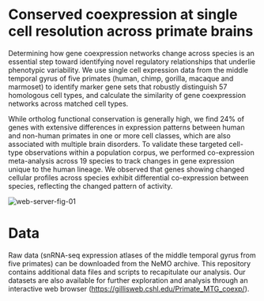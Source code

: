 # Conserved coexpression at single cell resolution across primate brains

Determining how gene coexpression networks change across species is an essential step toward identifying novel regulatory relationships that underlie phenotypic variability. We use single cell expression data from the middle temporal gyrus of five primates (human, chimp, gorilla, macaque and marmoset) to identify marker gene sets that robustly distinguish 57 homologous cell types, and calculate the similarity of gene coexpression networks across matched cell types.

While ortholog functional conservation is generally high, we find 24% of genes with extensive differences in expression patterns between human and non-human primates in one or more cell classes, which are also associated with multiple brain disorders. To validate these targeted cell-type observations within a population corpus, we performed co-expression meta-analysis across 19 species to track changes in gene expression unique to the human lineage. We observed that genes showing changed cellular profiles across species exhibit differential co-expression between species, reflecting the changed pattern of activity.

![web-server-fig-01](https://user-images.githubusercontent.com/46113011/190569276-f26f19cf-9d85-4757-b593-d57245ee53a6.png)

# Data
Raw data (snRNA-seq expression atlases of the middle temporal gyrus from five primates) can be downloaded from the NeMO archive. This repository contains additional data files and scripts to recapitulate our analysis. Our datasets are also available for further exploration and analysis through an interactive web browser (https://gillisweb.cshl.edu/Primate_MTG_coexp/).

